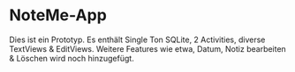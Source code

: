 # NoteMe-App 
Dies ist ein Prototyp. Es enthält Single Ton SQLite, 2 Activities, diverse TextViews & EditViews.
Weitere Features wie etwa, Datum, Notiz bearbeiten & Löschen wird noch hinzugefügt.
